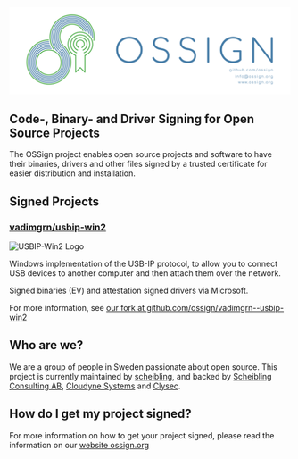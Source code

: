 ![OSSign Banner](/svg/badge-white-wide-links.svg)
## Code-, Binary- and Driver Signing for Open Source Projects
The OSSign project enables open source projects and software to have their binaries, drivers and other files signed by a trusted certificate for easier distribution and installation.

## Signed Projects

### [vadimgrn/usbip-win2](https://github.com/vadimgrn/usbip-win2)
![USBIP-Win2 Logo](https://raw.githubusercontent.com/OSSign/vadimgrn--usbip-win2/1eb32f93241270a1e2b8c927528451dcc4e0c444/userspace/wusbip/resources/USBip.svg) 

Windows implementation of the USB-IP protocol, to allow you to connect USB devices to another computer and then attach them over the network.

Signed binaries (EV) and attestation signed drivers via Microsoft.

For more information, see [our fork at github.com/ossign/vadimgrn--usbip-win2](https://github.com/OSSign/vadimgrn--usbip-win2/tree/ossign)

## Who are we?
We are a group of people in Sweden passionate about open source. This project is currently maintained by [scheibling](https://github.com/scheibling), and backed by [Scheibling Consulting AB](https://scheibling.se), [Cloudyne Systems](https://cloudyne.io) and [Clysec](https://github.com/clysec).

## How do I get my project signed?
For more information on how to get your project signed, please read the information on our [website ossign.org](https://ossign.org)